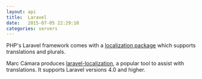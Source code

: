 ```yaml
---
layout: api
title:  Laravel
date:   2015-07-05 22:29:10
categories: servers
---
```


PHP's Laravel framework comes with a [localization package](http://laravel.com/docs/5.1/localization) which supports translations and
plurals.

Marc Cámara produces [laravel-localization](https://github.com/mcamara/laravel-localization),
a popular tool to assist with translations. It supports Laravel versions 4.0 and higher.
